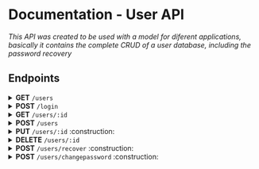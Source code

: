 

  # Documentation - User API
*This API was created to be used with a model for diferent applications, basically it contains the complete CRUD of a user database, including the password recovery*

## Endpoints
<details>
<summary> <strong>GET</strong> <code>/users</code></summary>
<br>
This endpoint is responsible to return the users list from database.

+ #### Parameters
  
  None

+ #### Responses
  - #### 200 - OK!
    In this case, you will receive the users listage correctly.

    Response example:
    ```
    {
      "users": [
          {
              "id": 15,
              "name": "Victor",
              "email": "victor@email.com",
              "role": 1
          },
          {
              "id": 19,
              "name": "John Doe",
              "email": "johndoe@mail.com",
              "role": 1
          },
          {
              "id": 23,
              "name": "Test",
              "email": "test1@test.com",
              "role": 1
          }
      ]
    }
    ```

  - #### 401 - Unauthorized! 
    If this response happens, it means that some failure occurred during the request authentication process.
  
    **Reasons:** Missing, invalid or expired auth token.

    Response example:
    ```
    {
      "err": "Unauthorized request, please login."
    }
    ```
   - #### 500 - Intern error! 
     If this response happens, it means that some failure occurred during the database lookup process.
  
     **Reasons:** Query problems, database problems.
  
     Response example:
     ```
     <!DOCTYPE html>
     <html lang="en">
      <head>
       <meta charset="utf-8">
       <title>Error</title>
     </head>
     <body>
       <pre>ReferenceError: ...
     ```
      - #### 403 - Forbidden! 
     If this response happens, it means that the user do not have the necessary permission to access this route.
     
     **Reasons:** Insuficient permission.
     
     Response example:
     ```
     {
      "err": "Forbidden request, you do not have the necessary permission."
     }
     ```
     
</details>
       
<details>
<summary><strong>POST</strong> <code>/login</code> </summary>
<br>
This endpoint is responsible to autenthicate the user on the API and return the authentication token.

+ #### Parameters

  **email:** user e-mail .

  **password:** user password.

  Example:
  ```
  { 
      "email": "johndoe@email.com",
      "password": 123456
  }
  ```

+ #### Responses
  + ####  200 - OK!
   If this response happens, you will receive the authentication token according the user data informed at the request. This token allow you the acess for the protected endpoints of the API.

   Response example:
    ```
    {
        "token": "iBHJUHguyjFGJv6XVCJ9.abcdpZCI6MiwiZW1haWwiOiJhbmFAZW1haUGgcvjgVGfg2jrfuyjR5U76VBJHfur34LCJleH5MTh9"
    }
    ```

  + #### 401 - Unauthorized!
    If this response happens, it means that occur a fail during the authentication process at the request.
  
    **Reasons:** Wrong e-mail or password.

    Response example:
    ```
    {
      "err": "Wrong e-mail or password"
    }
    ```

  + #### 500 - Internal error!
    If this response happens, it means that ocurr a fail during the database search process or at the token sign process.
  
    **Reasons:** Query problemas, database problems, JWT token sign problems.

    Response example - Database:
    ```
    <!DOCTYPE html>
    <html lang="en">

    <head>
      <meta charset="utf-8">
      <title>Error</title>
    </head>
    <body>
      <pre>ReferenceError: ...
    ```

</details>
      
<details>
<summary><strong>GET</strong> <code>/users/:id</code></summary>
<br>
This endpoint is responsible to return data from a specific user.

+ #### Parameters
  
  None

+ #### Responses
  - #### 200 - OK!
    In this case, you will receive the user data correctly.

    Response example:
    ```
    {
      "user": {
          "id": 19,
          "name": "John Doe",
          "email": "johndoe@mail.com",
          "role": 1
      }
    }
    ```

  - #### 401 - Unauthorized! 
    If this response happens, it means that some failure occurred during the request authentication process.
  
    **Reasons:** Missing, invalid or expired auth token.

    Response example:
    ```
    {
      "err": "Unauthorized request, please login."
    }
    ```
  
   - #### 403 - Forbidden! 
     If this response happens, it means that the user do not have the necessary permission to access this route.
  
     **Reasons:** Insuficient permission.
  
     Response example:
     ```
     {
      "err": "Forbidden request, you do not have the necessary permission."
     }
     ```
  
   - #### 404 - Not Found! 
     If this response happens, it means that the user couldn't be located at the database.
  
     **Reasons:** User doesn't exists.
  
     Response example:
     ```
     {
      "res": "User not found."
     }
     ```
  
   - #### 500 - Intern error! 
     If this response happens, it means that some failure occurred during the database lookup process.
  
     **Reasons:** Query problems, database problems.
  
     Response Example:
     ```
     <!DOCTYPE html>
     <html lang="en">
      <head>
       <meta charset="utf-8">
       <title>Error</title>
     </head>
     <body>
       <pre>ReferenceError: ...
     ```
 
</details>
      
<details>
<summary><strong>POST</strong> <code>/users</code></summary>
<br>
This endpoint is responsible to create a user.

+ #### Parameters
  
  **name:** user name *(optional)*.
  
  **email:** user e-mail.
  
  **password:** user password.
  
  **role:** 0 (common user) | 1 (admin user)  => this paramter must be a number between 0 and 1 *(optional, if not included the default role is 0)*
  
  Example:
  ```
  {
    "email": "johndoe1@mail.com",
    "password": "123456",
    "role": "1"
  }
  ```
  

+ #### Responses
  - #### 200 - OK!
    In this case, you will receive a message confirming the user create.

    Response example:
    ```
    {
      "res": "User created."
    }
    ```

  - #### 400 - Bad Request! 
    If this response happens, it means that the request is invalid or incomplete.
  
    **Reasons:** Missing or incorrect parameters: e-mail, password or role

    Response example:
    ```
    {
      "err": "E-mail cannot be empty."
    }
    ```
    ```
    {
      "err": "Password cannot be empty."
    }
    ```
    ```
    {
      "err": "Role must be a number."
    }
    ```
    ```
    {
      "err": "Invalid role."
    }
    ```
  
   - #### 406 - Not Acceptable! 
     If this response happens, it means that data verification before user creation stopped the process.
  
     **Reasons:** Informed e-mail is already in use.
  
     Response example:
     ```
     {
      "err": "E-mail already in use."
     }
     ```
  
   - #### 500 - Intern error! 
     If this response happens, it means that some failure occurred during the database register process.
  
     **Reasons:** Database or server problems.
  
     Response example:
     ```
     {
      "err": "Internal server error during the user creation."
     } 
     ```
  
     ```
     <!DOCTYPE html>
     <html lang="en">
      <head>
       <meta charset="utf-8">
       <title>Error</title>
     </head>
     <body>
       <pre>ReferenceError: ...
     ```
     
</details>
      
<details>
<summary><strong>PUT</strong> <code>/users/:id</code> :construction:</summary> 
</details>
      
<details>
<summary><strong>DELETE</strong> <code>/users/:id</code></summary>
<br>
This endpoint is responsible to delete an specific user.

+ #### Parameters
  
  id: id of the user that you want to delete.
  
  Example:
  <code>/users/8</code>

+ #### Responses
  - #### 200 - OK!
    In this case, you will receive a message confirming the user delete.

    Response example:
    ```
    {
      "res": "User has been deleted"
    }
    ```

  - #### 401 - Unauthorized! 
    If this response happens, it means that some failure occurred during the request authentication process.
  
    **Reasons:** Missing, invalid or expired auth token.

    Response example:
    ```
    {
      "err": "Unauthorized request, please login."
    }
    ```
  
   - #### 403 - Forbidden! 
     If this response happens, it means that the user do not have the necessary permission to access this route.
  
     **Reasons:** Insuficient permission.
  
     Response example:
     ```
     {
      "err": "Forbidden request, you do not have the necessary permission."
     }
     ```
  
   - #### 404 - Not Found! 
     If this response happens, it means that the user couldn't be located at the database.
  
     **Reasons:** User doesn't exists.
  
     Response example:
     ```
     {
      "res": "User not found."
     }
     ```
  
   - #### 500 - Intern error! 
     If this response happens, it means that some failure occurred during the database lookup process.
  
     **Reasons:** Query problems, database problems.
  
     Response Example:
     ```
     <!DOCTYPE html>
     <html lang="en">
      <head>
       <meta charset="utf-8">
       <title>Error</title>
     </head>
     <body>
       <pre>ReferenceError: ...
     ```
  
</details>
       
<details>
<summary><strong>POST</strong> <code>/users/recover</code> :construction:</summary>
</details>   
       
<details>
<summary><strong>POST</strong> <code>/users/changepassword</code> :construction:</summary>
</details>   

